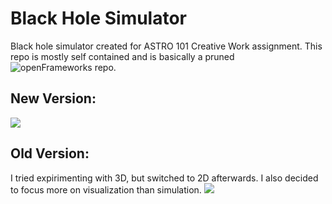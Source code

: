 # Black Hole Simulator
Black hole simulator created for ASTRO 101 Creative Work assignment. This repo is mostly self contained and is basically a pruned ![openFrameworks repo](https://github.com/openframeworks/openFrameworks). 

## New Version:
![](https://github.com/tiganov/BHSim/blob/master/gifs/example2.gif)

## Old Version:
I tried expirimenting with 3D, but switched to 2D afterwards. I also decided to focus more on visualization than simulation.
![](https://github.com/tiganov/BHSim/blob/master/gifs/example.gif)
